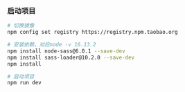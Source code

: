 <!--
 * @Description: 
 * @Author: Rabbiter
 * @Date: 2023-03-05 20:17:11
-->
### 启动项目
``` bash
# 切换镜像
npm config set registry https://registry.npm.taobao.org

# 安装依赖，对应node -v 16.13.2
npm install node-sass@6.0.1 --save-dev
npm install sass-loader@10.2.0 --save-dev
npm install

# 启动项目
npm run dev
